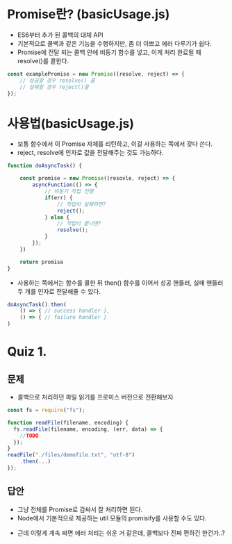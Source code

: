 # Promise란? (basicUsage.js)
- ES6부터 추가 된 콜백의 대체 API
- 기본적으로 콜백과 같은 기능을 수행하지만, 좀 더 이쁘고 에러 다루기가 쉽다.
- Promise에 전달 되는 콜백 안에 비동기 함수를 넣고, 이게 처리 완료될 때 resolve()를 콜한다.

```js
const examplePromise = new Promise((resolve, reject) => {
    // 성공할 경우 resolve() 콜
    // 실패할 경우 reject()콜
});
```

# 사용법(basicUsage.js)
- 보통 함수에서 이 Promise 자체를 리턴하고, 이걸 사용하는 쪽에서 갖다 쓴다.
- reject, resolve에 인자로 값을 전달해주는 것도 가능하다.

```js
function doAsyncTask() {

    const promise = new Promise((resovle, reject) => {
        asyncFunction(() => {
            // 비동기 작업 진행
            if(err) {
                // 작업이 실패하면?
                reject();
            } else {
                // 작업이 끝나면?
                resolve();
            }
        });
    })

    return promise
}
```

- 사용하는 쪽에서는 함수를 콜한 뒤 then() 함수를 이어서 성공 핸들러, 실패 핸들러 두 개를 인자로 전달해줄 수 있다.
```js
doAsyncTask().then(
    () => { // success handler },
    () => { // failure handler }
)
```

# Quiz 1.
## 문제
- 콜백으로 처리하던 파일 읽기를 프로미스 버전으로 전환해보자

```js
const fs = require("fs");

function readFile(filename, encoding) {
  fs.readFile(filename, encoding, (err, data) => {
    //TODO
  });
}
readFile("./files/demofile.txt", "utf-8")
    .then(...)
});
```

## 답안
- 그냥 전체를 Promise로 감싸서 잘 처리하면 된다.
- Node에서 기본적으로 제공하는 util 모듈의 promisify를 사용할 수도 있다.
* 근데 이렇게 계속 짜면 에러 처리는 쉬운 거 같은데, 콜백보다 진짜 편하긴 한건가..?
